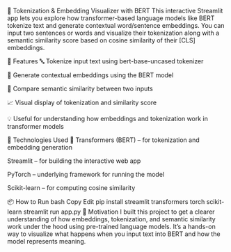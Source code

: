 🧠 Tokenization & Embedding Visualizer with BERT
This interactive Streamlit app lets you explore how transformer-based language models like BERT tokenize text and generate contextual word/sentence embeddings. You can input two sentences or words and visualize their tokenization along with a semantic similarity score based on cosine similarity of their [CLS] embeddings.

🚀 Features
🔤 Tokenize input text using bert-base-uncased tokenizer

🧬 Generate contextual embeddings using the BERT model

🧠 Compare semantic similarity between two inputs

📈 Visual display of tokenization and similarity score

💡 Useful for understanding how embeddings and tokenization work in transformer models

🧰 Technologies Used
🤗 Transformers (BERT) – for tokenization and embedding generation

Streamlit – for building the interactive web app

PyTorch – underlying framework for running the model

Scikit-learn – for computing cosine similarity

📦 How to Run
bash
Copy
Edit
pip install streamlit transformers torch scikit-learn
streamlit run app.py
📝 Motivation
I built this project to get a clearer understanding of how embeddings, tokenization, and semantic similarity work under the hood using pre-trained language models. It’s a hands-on way to visualize what happens when you input text into BERT and how the model represents meaning.
